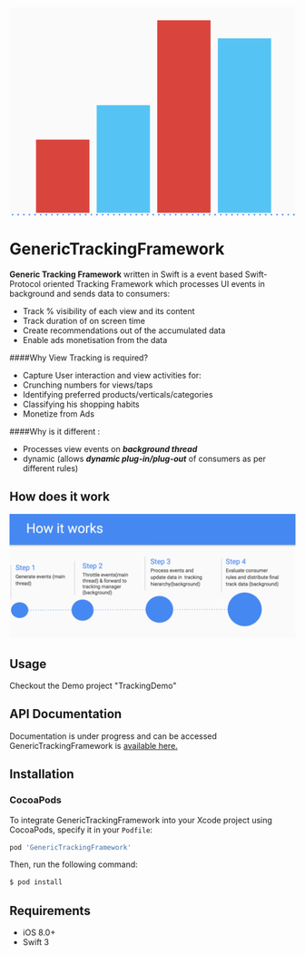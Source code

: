 ![Swifty Logo](https://raw.githubusercontent.com/Flipkart/GenericTrackingFramework/jazzy/GenericTrackingFramework.png)

# GenericTrackingFramework
**Generic Tracking Framework** written in Swift is a event based Swift-Protocol oriented Tracking Framework which processes UI events in background and sends data to consumers: 

* Track % visibility of each view and its content  
* Track duration of on screen time  
* Create recommendations out of the accumulated data
* Enable ads monetisation from the data

####Why View Tracking is required?
- Capture User interaction and view activities for:
- Crunching numbers for views/taps
- Identifying preferred products/verticals/categories
- Classifying his shopping habits
- Monetize from Ads

####Why is it different : 
- Processes view events on ***background thread*** 
- dynamic (allows ***dynamic plug-in/plug-out*** of consumers as per different rules)

## How does it work
![Swifty Logo](https://raw.githubusercontent.com/Flipkart/GenericTrackingFramework/jazzy/GenericTrackingFramework_Steps.png)

## Usage
Checkout the Demo project "TrackingDemo"

## API Documentation

Documentation is under progress and can be accessed GenericTrackingFramework is [available here.](https://flipkart.github.io/GenericTrackingFramework)

## Installation

### CocoaPods

To integrate GenericTrackingFramework into your Xcode project using CocoaPods, specify it in your `Podfile`:

```ruby
pod 'GenericTrackingFramework'
```

Then, run the following command:

```bash
$ pod install
```

## Requirements

- iOS 8.0+
- Swift 3

